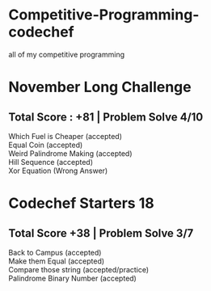 # Competitive-Programming-codechef
all of my competitive programming

# November Long Challenge
## Total Score : +81 | Problem Solve 4/10
   Which Fuel is Cheaper (accepted)  
   Equal Coin (accepted)  
   Weird Palindrome Making (accepted)  
   Hill Sequence (accepted)  
   Xor Equation (Wrong Answer)

# Codechef Starters 18
## Total Score +38 | Problem Solve 3/7
   Back to Campus (accepted)  
   Make them Equal (accepted)   
   Compare those string (accepted/practice)  
   Palindrome Binary Number (accepted)  
   
